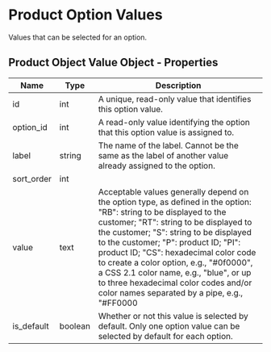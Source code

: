 # Product Option Values

Values that can be selected for an option.

## Product Object Value Object - Properties

| Name | Type | Description |
| --- | --- | --- |
| id | int | A unique, read-only value that identifies this option value. |
| option_id | int | A read-only value identifying the option that this option value is assigned to. |
| label | string | The name of the label. Cannot be the same as the label of another value already assigned to the option. |
| sort_order | int |
| value | text | Acceptable values generally depend on the option type, as defined in the option: "RB": string to be displayed to the customer; "RT": string to be displayed to the customer; "S": string to be displayed to the customer; "P": product ID; "PI": product ID; "CS": hexadecimal color code to create a color option, e.g., "#0f0000", a CSS 2.1 color name, e.g., "blue", or up to three hexadecimal color codes and/or color names separated by a pipe, e.g., "#FF0000|lime|#0000FF", or a URI to an image to create a texture http://store.com/images/myimg.png, or the name of an image file in the store's import folder, e.g., myimg.png. |
| is_default | boolean | Whether or not this value is selected by default. Only one option value can be selected by default for each option. |
